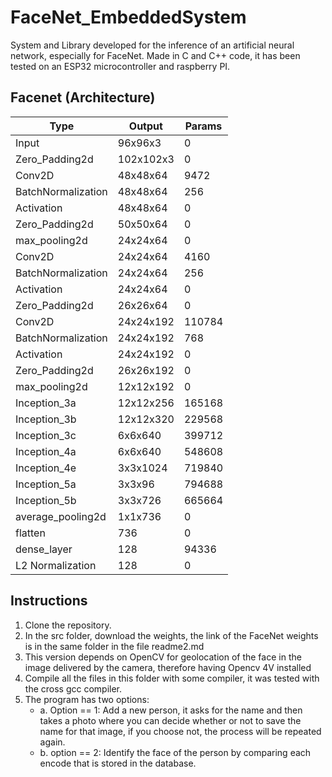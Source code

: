 # FaceNet_EmbeddedSystem
System and Library developed for the inference of an artificial neural network, especially for FaceNet. Made in C and C++ code, it has been tested on an ESP32 microcontroller and raspberry PI.

## Facenet (Architecture) 
| Type | Output | Params |
| --- | --- | --- |
| Input | 96x96x3 | 0 |
| Zero_Padding2d | 102x102x3| 0 |
| Conv2D | 48x48x64 | 9472 |
| BatchNormalization |48x48x64 | 256 |
| Activation | 48x48x64| 0 |
|  Zero_Padding2d | 50x50x64 | 0 |
| max_pooling2d |24x24x64| 0 |
| Conv2D | 24x24x64 | 4160 |
| BatchNormalization | 24x24x64 | 256 |
| Activation | 24x24x64 | 0 |
|  Zero_Padding2d | 26x26x64 | 0 |
| Conv2D | 24x24x192 | 110784 |
| BatchNormalization |24x24x192| 768 |
| Activation |24x24x192| 0 |
|  Zero_Padding2d | 26x26x192 | 0 |
| max_pooling2d |12x12x192| 0 |
| Inception_3a | 12x12x256 | 165168 |
| Inception_3b | 12x12x320 | 229568 |
| Inception_3c | 6x6x640 | 399712 |
| Inception_4a | 6x6x640 | 548608 |
| Inception_4e | 3x3x1024 | 719840 |
| Inception_5a | 3x3x96 | 794688 |
| Inception_5b | 3x3x726 | 665664 |
| average_pooling2d | 1x1x736 | 0 |
| flatten | 736 | 0 |
| dense_layer | 128 | 94336 |
| L2 Normalization | 128 | 0 |

## Instructions
1. Clone the repository.
2. In the src folder, download the weights, the link of the FaceNet weights is in the same folder in the file readme2.md
3. This version depends on OpenCV for geolocation of the face in the image delivered by the camera, therefore having Opencv 4V installed
4. Compile all the files in this folder with some compiler, it was tested with the cross gcc compiler.
5. The program has two options:
   * a. Option == 1: Add a new person, it asks for the name and then takes a photo where you can decide whether or not to save the name for that image, if you choose not, the process will be repeated again.
   * b. option == 2: Identify the face of the person by comparing each encode that is stored in the database.
